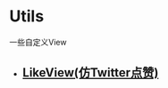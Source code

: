 # Utils

一些自定义View


- ## [LikeView(仿Twitter点赞)](./library/src/main/java/com/huige/library/likeview/LikeView.java)


